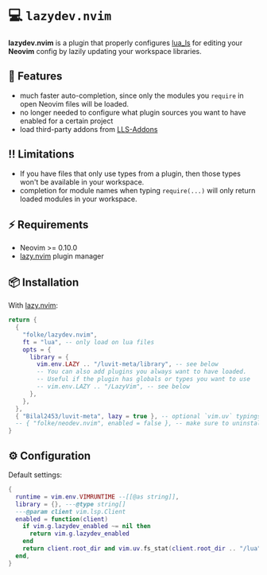 # 💻 `lazydev.nvim`

**lazydev.nvim** is a plugin that properly configures [lua_ls](https://luals.github.io/)
for editing your **Neovim** config by lazily updating your
workspace libraries.

## 🚀 Features

- much faster auto-completion, since only the modules you `require`
  in open Neovim files will be loaded.
- no longer needed to configure what plugin sources you want
  to have enabled for a certain project
- load third-party addons from [LLS-Addons](https://github.com/LuaLS/LLS-Addons)

## ‼️ Limitations

- If you have files that only use types from a plugin,
  then those types won't be available in your workspace.
- completion for module names when typing `require(...)`
  will only return loaded modules in your workspace.

## ⚡️ Requirements

- Neovim >= 0.10.0
- [lazy.nvim](https://github.com/folke/lazy.nvim) plugin manager

## 📦 Installation

With [lazy.nvim](https://github.com/folke/lazy.nvim):

```lua
return {
  {
    "folke/lazydev.nvim",
    ft = "lua", -- only load on lua files
    opts = {
      library = {
        vim.env.LAZY .. "/luvit-meta/library", -- see below
        -- You can also add plugins you always want to have loaded.
        -- Useful if the plugin has globals or types you want to use
        -- vim.env.LAZY .. "/LazyVim", -- see below
      },
    },
  },
  { "Bilal2453/luvit-meta", lazy = true }, -- optional `vim.uv` typings
  -- { "folke/neodev.nvim", enabled = false }, -- make sure to uninstall or disable neodev.nvim
}
```

## ⚙️ Configuration

Default settings:

```lua
{
  runtime = vim.env.VIMRUNTIME --[[@as string]],
  library = {}, ---@type string[]
  ---@param client vim.lsp.Client
  enabled = function(client)
    if vim.g.lazydev_enabled ~= nil then
      return vim.g.lazydev_enabled
    end
    return client.root_dir and vim.uv.fs_stat(client.root_dir .. "/lua") and true or false
  end,
}
```

